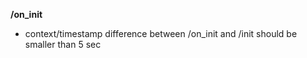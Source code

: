 **/on_init**
- context/timestamp difference between /on_init and /init should be smaller than 5 sec

